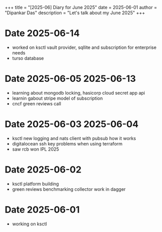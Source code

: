 +++
title = "[2025-06] Diary for June 2025"
date = 2025-06-01
author = "Dipankar Das"
description = "Let's talk about my June 2025"
+++

# Date 2025-06-14
* worked on ksctl vault provider, sqllite and subscription for enterprise needs
* turso database

# Date 2025-06-05 2025-06-13
* learning about mongodb locking, hasicorp cloud secret app api
* learnin gabout stripe model of subscription
* cncf green reviews call

# Date 2025-06-03 2025-06-04
* ksctl new logging and nats client with pubsub how it works
* digitalocean ssh key problems when using terraform
* saw rcb won IPL 2025


# Date 2025-06-02
* ksctl platform building
* green reviews benchmarking collector work in dagger

# Date 2025-06-01
* working on ksctl
